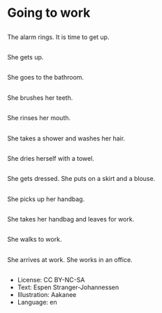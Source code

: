 # Going to work

##
The alarm rings. It is time to get up.

##
She gets up.

##
She goes to the bathroom.

##
She brushes her teeth.

##
She rinses her mouth.

##
She takes a shower and washes her hair.

##
She dries herself with a towel.

##
She gets dressed. She puts on a skirt and a blouse.

##
She picks up her handbag.

##
She takes her handbag and leaves for work.

##
She walks to work.

##
She arrives at work. She works in an office.

##
* License: CC BY-NC-SA
* Text: Espen Stranger-Johannessen
* Illustration: Aakanee
* Language: en

